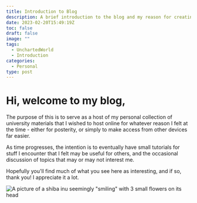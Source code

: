 ```yaml
---
title: Introduction to Blog
description: A brief introduction to the blog and my reason for creating it.
date: 2023-02-20T15:49:19Z
toc: false
draft: false
image: ""
tags:
  - UnchartedWorld
  - Introduction
categories:
  - Personal
type: post
---
```


# Hi, welcome to my blog,

The purpose of this is to serve as a host of my personal collection of university materials that I wished to host online for whatever reason I felt at the time - either for posterity, or simply to make access from other devices far easier.

As time progresses, the intention is to eventually have small tutorials for stuff I encounter that I felt may be useful for others, and the occasional discussion of topics that may or may not interest me.

Hopefully you'll find much of what you see here as interesting, and if so, thank you! I appreciate it a lot.

![A picture of a shiba inu seemingly "smiling" with 3 small flowers on its head](https://i.pinimg.com/originals/ae/67/fc/ae67fccf0f42ef56b3447b5fba2d5ed2.png "A cute picture of a shiba inu")

